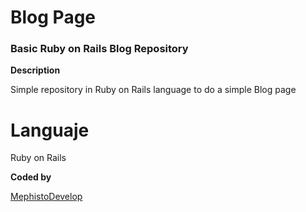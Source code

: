 # Blog Page

### Basic Ruby on Rails Blog Repository

**Description**

Simple repository in Ruby on Rails language to do a simple Blog page

# Languaje

Ruby on Rails

**Coded by**

[MephistoDevelop](https://www.github.com/mephistodevelop)
